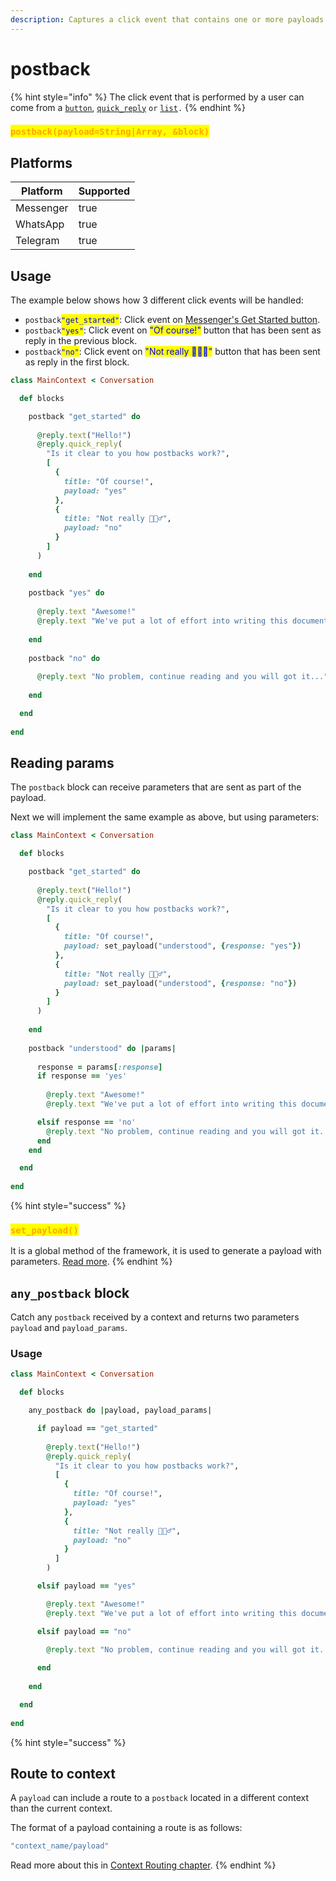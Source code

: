 ```yaml
---
description: Captures a click event that contains one or more payloads configured.
---
```


# postback

{% hint style="info" %}
The click event that is performed by a user can come from a [`button`](../../replies-notifications/button.md), [`quick_reply`](../../replies-notifications/quick\_reply.md) `or` [`list`](../../replies-notifications/list.md)`.`
{% endhint %}

### <mark style="color:orange;">`postback(payload=String|Array, &block)`</mark>

## **Platforms**

<table><thead><tr><th>Platform</th><th data-type="checkbox">Supported</th></tr></thead><tbody><tr><td>Messenger</td><td>true</td></tr><tr><td>WhatsApp</td><td>true</td></tr><tr><td>Telegram</td><td>true</td></tr></tbody></table>

## Usage

The example below shows how 3 different click events will be handled:

* `postback`<mark style="color:blue;">`"get_started"`</mark>:  Click event on [Messenger's Get Started button](https://developers.facebook.com/docs/messenger-platform/discovery/welcome-screen/).&#x20;
* `postback`<mark style="color:blue;">`"yes"`</mark>: Click event on <mark style="color:blue;">"Of course!"</mark> button that has been sent as reply in the previous block.
* `postback`<mark style="color:blue;">`"no"`</mark>: Click event on <mark style="color:blue;">"Not really 🤷🏻‍♂️"</mark> button that has been sent as reply in the first block.

```ruby
class MainContext < Conversation

  def blocks

    postback "get_started" do
    
      @reply.text("Hello!")
      @reply.quick_reply(
        "Is it clear to you how postbacks work?",
        [
          {
            title: "Of course!",
            payload: "yes"
          },
          {
            title: "Not really 🤷🏻‍♂️",
            payload: "no"
          }
        ]
      )   
                
    end
    
    postback "yes" do
    
      @reply.text "Awesome!"
      @reply.text "We've put a lot of effort into writing this documentation 💪"
      
    end
    
    postback "no" do 
    
      @reply.text "No problem, continue reading and you will got it..."
      
    end

  end
  
end
```

## Reading params

The `postback` block can receive parameters that are sent as part of the payload.

Next we will implement the same example as above, but using parameters:

```ruby
class MainContext < Conversation

  def blocks

    postback "get_started" do
    
      @reply.text("Hello!")
      @reply.quick_reply(
        "Is it clear to you how postbacks work?",
        [
          {
            title: "Of course!",
            payload: set_payload("understood", {response: "yes"})
          },
          {
            title: "Not really 🤷🏻‍♂️",
            payload: set_payload("understood", {response: "no"})
          }
        ]
      )  
                 
    end
    
    postback "understood" do |params|
    
      response = params[:response]
      if response == 'yes'
      
        @reply.text "Awesome!"
        @reply.text "We've put a lot of effort into writing this documentation 💪"

      elsif response == 'no'
        @reply.text "No problem, continue reading and you will got it..."
      end
    end

  end
  
end
```

{% hint style="success" %}
### <mark style="color:orange;">**`set_payload()`**</mark>

It is a global method of the framework, it is used to generate a payload with parameters. [Read more](../../global-methods.md#set\_payload-payload-string-params-hash).
{% endhint %}



## `any_postback` block

Catch any `postback` received by a context and returns two parameters `payload` and `payload_params`.

### Usage

```ruby
class MainContext < Conversation

  def blocks

    any_postback do |payload, payload_params|

      if payload == "get_started"
    
        @reply.text("Hello!")
        @reply.quick_reply(
          "Is it clear to you how postbacks work?",
          [
            {
              title: "Of course!",
              payload: "yes"
            },
            {
              title: "Not really 🤷🏻‍♂️",
              payload: "no"
            }
          ]
        )  

      elsif payload == "yes" 

        @reply.text "Awesome!"
        @reply.text "We've put a lot of effort into writing this documentation 💪"

      elsif payload == "no"

        @reply.text "No problem, continue reading and you will got it..."
        
      end
                
    end

  end
  
end
```

{% hint style="success" %}
## Route to context

A `payload` can include a route to a `postback` located in a different context than the current context.

The format of a payload containing a route is as follows:

```ruby
"context_name/payload"
```

Read more about this in [Context Routing chapter](../routing.md#postback).
{% endhint %}
